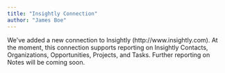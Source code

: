 ```yaml
---
title: "Insightly Connection"
author: "James Boe"
---
```

We've added a new connection to Insightly (http://www.<!--more-->insightly.com). At the moment, this connection supports reporting on Insightly Contacts, Organizations, Opportunities, Projects, and Tasks. Further reporting on Notes will be coming soon.